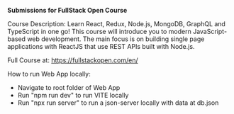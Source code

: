 **Submissions for FullStack Open Course**

Course Description:
Learn React, Redux, Node.js, MongoDB, GraphQL and TypeScript in one go! This course will introduce you to modern JavaScript-based web development. The main focus is on building single page applications with ReactJS that use REST APIs built with Node.js.

Full Course at: https://fullstackopen.com/en/


How to run Web App locally:
- Navigate to root folder of Web App
- Run "npm run dev" to run VITE locally
- Run "npx run server" to run a json-server locally with data at db.json
